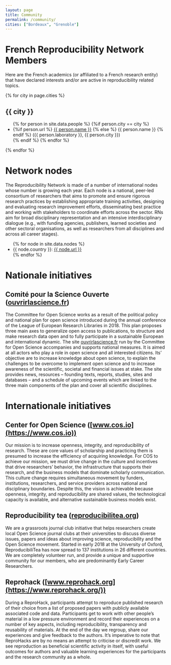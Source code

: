 ```yaml
---
layout: page
title: Community
permalink: /community/
cities: ["Bordeaux", "Grenoble"]
---
```


# French Reproducibility Network Members

Here are the French academics (or affiliated to a French research entity) that have declared interests and/or are active in reproducibility related topics.

{% for city in page.cities %}
## {{ city }}
  <ul>
  {% for person in site.data.people %}
    {%if person.city == city %}
      <li>
        {%if person.url %}
          <a href="{{ person.url }}"> {{ person.name }}</a>
        {% else %}
          {{ person.name }}
        {% endif %}  
        ({{ person.laboratory }}, {{ person.city }})
      </li>
    {% endif %}  
  {% endfor %}
  </ul>
{% endfor %}


# Network nodes

The Reproducibility Network is made of a number of international nodes whose number is growing each year. Each node is a national, peer-led consortium of researchers that aims to promote and ensure rigorous research practices by establishing appropriate training activities, designing and evaluating research improvement efforts, disseminating best practice and working with stakeholders to coordinate efforts across the sector. RNs aim for broad disciplinary representation and an intensive interdisciplinary dialogue (e.g., with funding agencies, publishers, learned societies and other sectoral organisations, as well as researchers from all disciplines and across all career stages).

<ul>
{% for node in site.data.nodes %}
  <li>
    {{ node.country }}: 
    <a href="{{ node.url }}">{{ node.url }}</a>
  </li>
{% endfor %}
</ul>

# Nationale initiatives

## Comité pour la Science Ouverte ([ouvrirlascience.fr](https://www.ouvrirlascience.fr/))

The Committee for Open Science works as a result of the political
policy and national plan for open science introduced during the annual
conference of the League of European Research Libraries in 2018. This
plan proposes three main axes to generalize open access to
publications, to structure and make research data open and to fully
participate in a sustainable European and international dynamic.
The site [ouvrirlascience.fr](https://www.ouvrirlascience.fr/) run by the Committee for Open Science accompanies and supports national measures. It is aimed at all actors who play a role in open science and all interested citizens. Its’ objective are to increase knowledge about open science, to explain the challenges to be overcome to implement open science and to increase awareness of the scientific, societal and financial issues at stake. The site provides news, resources – founding texts, reports, studies, sites and databases – and a schedule of upcoming events which are linked to the three main components of the plan and cover all scientific disciplines.


# Internationale initiatives

## Center for Open Science ([www.cos.io](https://www.cos.io))

Our mission is to increase openness, integrity, and reproducibility of research.
These are core values of scholarship and practicing them is presumed to increase the efficiency of acquiring knowledge. For COS to achieve our mission, we must drive change in the culture and incentives that drive researchers’ behavior, the infrastructure that supports their research, and the business models that dominate scholarly communication. This culture change requires simultaneous movement by funders, institutions, researchers, and service providers across national and disciplinary boundaries. Despite this, the vision is achievable because openness, integrity, and reproducibility are shared values, the technological capacity is available, and alternative sustainable business models exist.



## Reproducibility tea ([reproducibilitea.org](https://reproducibilitea.org/))

We are a grassroots journal club initiative that helps researchers create local Open Science journal clubs at their universities to discuss diverse issues, papers and ideas about improving science, reproducibility and the Open Science movement. Started in early 2018 at the University of Oxford, ReproducibiliTea has now spread to 137 institutions in 26 different countries. We are completely volunteer run, and provide a unique and supportive community for our members, who are predominantly Early Career Researchers.

## Reprohack ([www.reprohack.org](https://www.reprohack.org/))

During a ReproHack, participants attempt to reproduce published research of their choice from a list of proposed papers with publicly available associated code and data. Participants get to work with other people’s material in a low pressure environment and record their experiences on a number of key aspects, including reproducibility, transparency and reusability of materials. At the end of the day we regroup, share our experiences and give feedback to the authors. It’s imperative to note that ReproHacks are by no means an attempt to criticise or discredit work. We see reproduction as beneficial scientific activity in itself, with useful outcomes for authors and valuable learning experiences for the participants and the research community as a whole.


